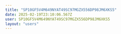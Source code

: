 ```yaml
---
title: "SP10GF5V4M649NYAT49SC97MGZX556DP98JM6XKS5"
date: 2025-02-19T23:10:06.567Z
user: SP10GF5V4M649NYAT49SC97MGZX556DP98JM6XKS5
layout: "users"
---
```

    
